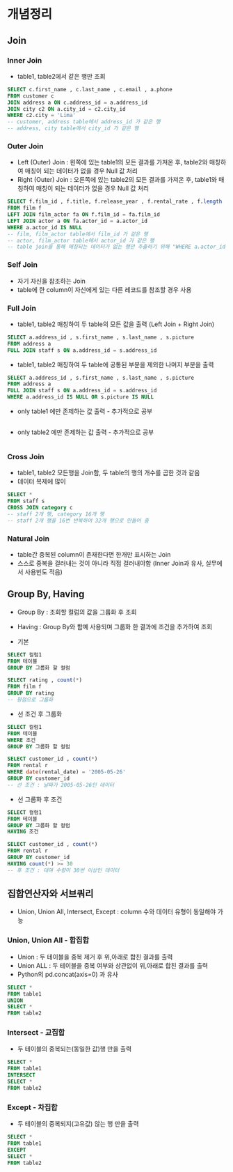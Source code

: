 # 개념정리

## Join

### Inner Join
* table1, table2에서 같은 행만 조회
```sql
SELECT c.first_name , c.last_name , c.email , a.phone 
FROM customer c 
JOIN address a ON c.address_id = a.address_id 
JOIN city c2 ON a.city_id = c2.city_id 
WHERE c2.city = 'Lima'
-- customer, address table에서 address_id 가 같은 행
-- address, city table에서 city_id 가 같은 행
```

### Outer Join
* Left (Outer) Join : 왼쪽에 있는 table1의 모든 결과를 가져온 후, table2와 매칭하여 매칭이 되는 데이터가 없을 경우 Null 값 처리
* Right (Outer) Join : 오른쪽에 있는 table2의 모든 결과를 가져온 후, table1와 매칭하여 매칭이 되는 데이터가 없을 경우 Null 값 처리
```sql
SELECT f.film_id , f.title, f.release_year , f.rental_rate , f.length 
FROM film f
LEFT JOIN film_actor fa ON f.film_id = fa.film_id 
LEFT JOIN actor a ON fa.actor_id = a.actor_id
WHERE a.actor_id IS NULL 
-- film, film_actor table에서 film_id 가 같은 행
-- actor, film_actor table에서 actor_id 가 같은 행
-- table join을 통해 매칭되는 데이터가 없는 행만 추출하기 위해 "WHERE a.actor_id IS NULL" 사용
```

### Self Join
* 자기 자신을 참조하는 Join
* table에 한 column이 자신에게 있는 다른 레코드를 참조할 경우 사용

### Full Join
* table1, table2 매칭하여 두 table의 모든 값을 출력 (Left Join + Right Join)
```sql
SELECT a.address_id , s.first_name , s.last_name , s.picture 
FROM address a 
FULL JOIN staff s ON a.address_id = s.address_id 
```
* table1, table2 매칭하여 두 table에 공통된 부분을 제외한 나머지 부분을 출력
```sql
SELECT a.address_id , s.first_name , s.last_name , s.picture 
FROM address a 
FULL JOIN staff s ON a.address_id = s.address_id 
WHERE a.address_id IS NULL OR s.picture IS NULL 
```
* only table1 에만 존제하는 값 출력 - 추가적으로 공부
```sql

```
* only table2 에만 존제하는 값 출력 - 추가적으로 공부
```sql

```

### Cross Join
* table1, table2 모든행을 Join함, 두 table의 행의 개수를 곱한 것과 같음
* 데이터 복제에 많이 
```sql
SELECT *
FROM staff s 
CROSS JOIN category c 
-- staff 2개 행, category 16개 행
-- staff 2개 행을 16번 반복하여 32개 행으로 만들어 줌
```

### Natural Join
* table간 중복된 column이 존재한다면 한개만 표시하는 Join
* 스스로 중복을 걸러내는 것이 아니라 직접 걸러내야함 (Inner Join과 유사, 실무에서 사용빈도 적음)

## Group By, Having
* Group By : 조회할 컬럼의 값을 그룹화 후 조회
* Having : Group By와 함꼐 사용되며 그룹화 한 결과에 조건을 추가하여 조회

* 기본
```sql
SELECT 컬럼1
FROM 테이블
GROUP BY 그룹화 할 컬럼
```
```sql
SELECT rating , count(*) 
FROM film f 
GROUP BY rating 
-- 평점으로 그룹화
```
* 선 조건 후 그룹화
```sql
SELECT 컬럼1
FROM 테이블
WHERE 조건
GROUP BY 그룹화 할 컬럼
```
```sql
SELECT customer_id , count(*)
FROM rental r 
WHERE date(rental_date) = '2005-05-26'
GROUP BY customer_id 
-- 선 조건 : 날짜가 2005-05-26인 데이터 
```
* 선 그룹화 후 조건
```sql
SELECT 컬럼1
FROM 테이블
GROUP BY 그룹화 할 컬럼
HAVING 조건
```
```sql
SELECT customer_id , count(*)
FROM rental r 
GROUP BY customer_id 
HAVING count(*) >= 30
-- 후 조건 : 대여 수량이 30번 이상인 데이터
```

## 집합연산자와 서브쿼리
* Union, Union All, Intersect, Except : column 수와 데이터 유형이 동일해야 가능

### Union, Union All - 합집합
* Union : 두 테이블을 중복 제거 후 위,아래로 합친 결과를 출력
* Union ALL : 두 테이블을 중복 여부와 상관없이 위,아래로 합친 결과를 출력
* Python의 pd.concat(axis=0) 과 유사
```sql
SELECT *
FROM table1
UNION
SELECT *
FROM table2
```

### Intersect - 교집합
* 두 테이블의 중복되는(동일한 값)행 만을 출력
```sql
SELECT *
FROM table1
INTERSECT
SELECT *
FROM table2
```

### Except - 차집합
* 두 테이블의 중복되지(고유값) 않는 행 만을 출력
```sql
SELECT *
FROM table1
EXCEPT
SELECT *
FROM table2
```
